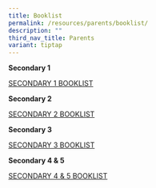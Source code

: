 ```yaml
---
title: Booklist
permalink: /resources/parents/booklist/
description: ""
third_nav_title: Parents
variant: tiptap
---
```

<p><strong>Secondary 1</strong>
</p>
<p><a href="/files/Booklist/Sec1bk2025a.pdf" rel="noopener noreferrer nofollow" target="_blank">SECONDARY 1 BOOKLIST</a>
</p>
<p><strong>Secondary 2</strong>
</p>
<p><a href="/files/Booklist/Sec2bk2025.pdf" rel="noopener noreferrer nofollow" target="_blank">SECONDARY 2 BOOKLIST</a>
</p>
<p><strong>Secondary 3</strong>
</p>
<p><a href="/files/Booklist/Sec3bk2025.pdf" rel="noopener noreferrer nofollow" target="_blank">SECONDARY 3 BOOKLIST</a>
</p>
<p><strong>Secondary 4 &amp; 5</strong>
</p>
<p><a href="/files/Booklist/Sec45bk2025.pdf" rel="noopener noreferrer nofollow" target="_blank">SECONDARY 4 &amp; 5 BOOKLIST</a>
</p>
<p></p>
<p></p>
<p></p>